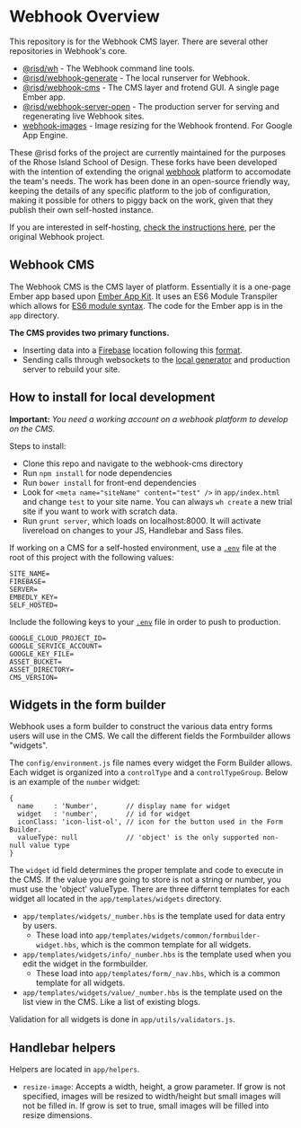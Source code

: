 # Webhook Overview

This repository is for the Webhook CMS layer. There are several other repositories in Webhook's core.

* [@risd/wh](https://github.com/risd/webhook) - The Webhook command line tools.
* [@risd/webhook-generate](https://github.com/risd/webhook-generate) - The local runserver for Webhook.
* [@risd/webhook-cms](https://github.com/risd/webhook-cms) - The CMS layer and frotend GUI. A single page Ember app.
* [@risd/webhook-server-open](https://github.com/risd/webhook-server-open) - The production server for serving and regenerating live Webhook sites.
* [webhook-images](https://github.com/risd/webhook-images) - Image resizing for the Webhook frontend. For Google App Engine.

These @risd forks of the project are currently maintained for the purposes of the Rhose Island School of Design. These forks have been developed with the intention of extending the orignal [webhook](http://www.webhook.com) platform to accomodate the team's needs. The work has been done in an open-source friendly way, keeping the details of any specific platform to the job of configuration, making it possible for others to piggy back on the work, given that they publish their own self-hosted instance.

If you are interested in self-hosting, [check the instructions here](http://www.webhook.com/docs/self-host-webhook/), per the original Webhook project.

## Webhook CMS

The Webhook CMS is the CMS layer of platform. Essentially it is a one-page Ember app based upon [Ember App Kit][1]. It uses an ES6 Module Transpiler which allows for [ES6 module syntax][2]. The code for the Ember app is in the `app` directory.

**The CMS provides two primary functions.**

* Inserting data into a [Firebase][3] location following this [format][4].
* Sending calls through websockets to the [local generator][5] and production server to rebuild your site.

## How to install for local development

**Important:** *You need a working account on a webhook platform to develop on the CMS.*

Steps to install:

* Clone this repo and navigate to the webhook-cms directory
* Run `npm install` for node dependencies
* Run `bower install` for front-end dependencies
* Look for `<meta name="siteName" content="test" />` in `app/index.html` and change `test` to your site name. You can always `wh create` a new trial site if you want to work with scratch data.
* Run `grunt server`, which loads on localhost:8000. It will activate livereload on changes to your JS, Handlebar and Sass files.

If working on a CMS for a self-hosted environment, use a [`.env`][dotenv] file at the root of this project with the following values:

```
SITE_NAME=
FIREBASE=
SERVER=
EMBEDLY_KEY=
SELF_HOSTED=
```

Include the following keys to your [`.env`][dotenv] file in order to push to production.

```
GOOGLE_CLOUD_PROJECT_ID=
GOOGLE_SERVICE_ACCOUNT=
GOOGLE_KEY_FILE=
ASSET_BUCKET=
ASSET_DIRECTORY=
CMS_VERSION=
```


## Widgets in the form builder

Webhook uses a form builder to construct the various data entry forms users will use in the CMS. We call the different fields the Formbuilder allows "widgets".

The `config/environment.js` file names every widget the Form Builder allows. Each widget is organized into a `controlType` and a `controlTypeGroup`. Below is an example of the `number` widget:

```
{
  name     : 'Number',       // display name for widget
  widget   : 'number',       // id for widget
  iconClass: 'icon-list-ol', // icon for the button used in the Form Builder.
  valueType: null            // 'object' is the only supported non-null value type
}
```

The `widget` id field determines the proper template and code to execute in the CMS. If the value you are going to store is not a string or number, you must use the 'object' valueType. There are three differnt templates for each widget all located in the `app/templates/widgets` directory.

* `app/templates/widgets/_number.hbs` is the template used for data entry by users.
  * These load into `app/templates/widgets/common/formbuilder-widget.hbs`, which is the common template for all widgets.
* `app/templates/widgets/info/_number.hbs` is the template used when you edit the widget in the formbuilder.
  * These load into `app/templates/form/_nav.hbs`, which is a common template for all widgets.
* `app/templates/widgets/value/_number.hbs` is the template used on the list view in the CMS. Like a list of existing blogs.

Validation for all widgets is done in `app/utils/validators.js`.

## Handlebar helpers

Helpers are located in `app/helpers`.

* `resize-image`: Accepts a width, height, a grow parameter. If grow is not specified, images will be resized to width/height but small images will not be filled in. If grow is set to true, small images will be filled into resize dimensions.

[1]: https://github.com/stefanpenner/ember-app-kit
[2]: http://wiki.ecmascript.org/doku.php?id=harmony:modules#quick_examples
[3]: http://www.firebase.com
[4]: http://www.webhook.com/docs/importing-custom-data/
[5]: https://github.com/webhook/webhook-generate
[dotenv]:http://github.com/motdotla/dotenv.git